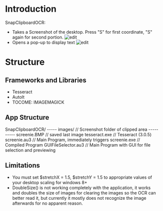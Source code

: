 # Introduction
SnapClipboardOCR:
* Takes a Screenshot of the desktop. Press "S" for first coordinate, "S" again for second portion.
![edit](https://raw.githubusercontent.com/dolong/SnapClipboardOCR/limitations.png)
* Opens a pop-up to display text
![edit](https://raw.githubusercontent.com/dolong/ScreenshotClipOCR/limitations2.png)

# Structure
## Frameworks and Libraries
* Tesseract
* AutoIt
* TOCOME: IMAGEMAGICK

## App Structure

SnapClipboardOCR/
----- images/	// Screenshot folder of clipped area
---------- screenie.BMP	// saved last image
tesseract.exe // Tesseract (3.0.5)
screenie.au3	// Main Program, immediately triggers
screenie.exe	// Compiled Program
GUIFileSelector.au3 // Main Program with GUI for file selection and previewing

## Limitations
* You must set $stretchX = 1.5, $stretchY = 1.5 to appropriate values of your desktop scaling for windows 8+
* DoubleSize() is not working completely with the application, it works and doubles the size of images for clearing 
  the images so the OCR can better read it, but currently it mostly does not recognize the image afterwards for no apparent reason.


